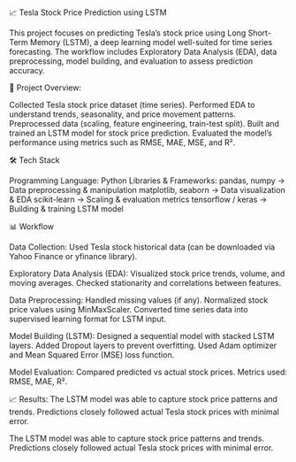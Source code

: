 📈 Tesla Stock Price Prediction using LSTM

This project focuses on predicting Tesla’s stock price using Long Short-Term Memory (LSTM), a deep learning model well-suited for time series forecasting. The workflow includes Exploratory Data Analysis (EDA), data preprocessing, model building, and evaluation to assess prediction accuracy.

🚀 Project Overview:

  Collected Tesla stock price dataset (time series).
  Performed EDA to understand trends, seasonality, and price movement patterns.
  Preprocessed data (scaling, feature engineering, train-test split).
  Built and trained an LSTM model for stock price prediction.
  Evaluated the model’s performance using metrics such as RMSE, MAE, MSE, and R².

🛠️ Tech Stack

Programming Language: Python
Libraries & Frameworks:
  pandas, numpy → Data preprocessing & manipulation
  matplotlib, seaborn → Data visualization & EDA
  scikit-learn → Scaling & evaluation metrics
  tensorflow / keras → Building & training LSTM model

📊 Workflow

Data Collection:
  Used Tesla stock historical data (can be downloaded via Yahoo Finance or yfinance library).

Exploratory Data Analysis (EDA):
  Visualized stock price trends, volume, and moving averages.
  Checked stationarity and correlations between features.

Data Preprocessing:
  Handled missing values (if any).
  Normalized stock price values using MinMaxScaler.
  Converted time series data into supervised learning format for LSTM input.

Model Building (LSTM):
  Designed a sequential model with stacked LSTM layers.
  Added Dropout layers to prevent overfitting.
  Used Adam optimizer and Mean Squared Error (MSE) loss function.

Model Evaluation:
  Compared predicted vs actual stock prices.
  Metrics used: RMSE, MAE, R².

📈 Results:
  The LSTM model was able to capture stock price patterns and trends.
  Predictions closely followed actual Tesla stock prices with minimal error.

The LSTM model was able to capture stock price patterns and trends.
Predictions closely followed actual Tesla stock prices with minimal error.
